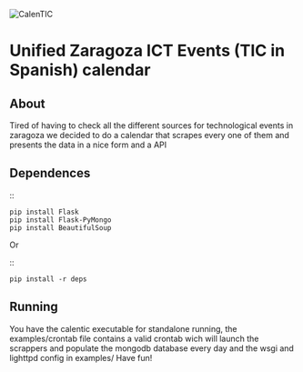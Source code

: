 ![CalenTIC](http://i.imgur.com/K66uwfm.png)

Unified Zaragoza ICT Events (TIC in Spanish) calendar
=======================================================

About
------

Tired of having to check all the different sources for technological events
in zaragoza we decided to do a calendar that scrapes every one of them and
presents the data in a nice form and a API

Dependences
--------------

:: 

    pip install Flask
    pip install Flask-PyMongo
    pip install BeautifulSoup

Or

::

    pip install -r deps

Running
---------------

You have the calentic executable for standalone running, the examples/crontab
file contains a valid crontab wich will launch the scrappers and populate the
mongodb database every day and the wsgi and lighttpd config in examples/
Have fun! 

